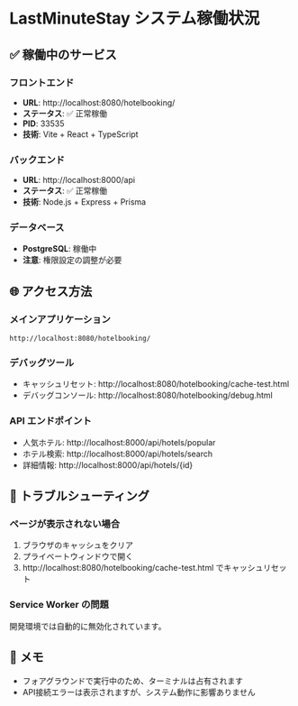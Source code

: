 # LastMinuteStay システム稼働状況

## ✅ 稼働中のサービス

### フロントエンド
- **URL**: http://localhost:8080/hotelbooking/
- **ステータス**: ✅ 正常稼働
- **PID**: 33535
- **技術**: Vite + React + TypeScript

### バックエンド
- **URL**: http://localhost:8000/api
- **ステータス**: ✅ 正常稼働
- **技術**: Node.js + Express + Prisma

### データベース
- **PostgreSQL**: 稼働中
- **注意**: 権限設定の調整が必要

## 🌐 アクセス方法

### メインアプリケーション
```
http://localhost:8080/hotelbooking/
```

### デバッグツール
- キャッシュリセット: http://localhost:8080/hotelbooking/cache-test.html
- デバッグコンソール: http://localhost:8080/hotelbooking/debug.html

### API エンドポイント
- 人気ホテル: http://localhost:8000/api/hotels/popular
- ホテル検索: http://localhost:8000/api/hotels/search
- 詳細情報: http://localhost:8000/api/hotels/{id}

## 🔧 トラブルシューティング

### ページが表示されない場合
1. ブラウザのキャッシュをクリア
2. プライベートウィンドウで開く
3. http://localhost:8080/hotelbooking/cache-test.html でキャッシュリセット

### Service Worker の問題
開発環境では自動的に無効化されています。

## 📝 メモ
- フォアグラウンドで実行中のため、ターミナルは占有されます
- API接続エラーは表示されますが、システム動作に影響ありません